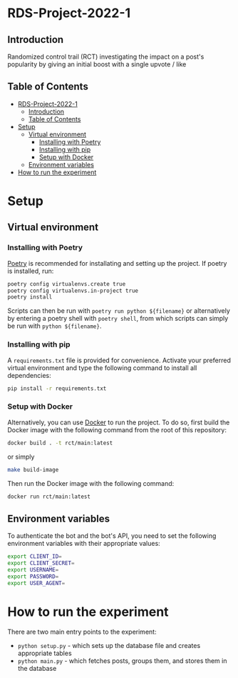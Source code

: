 # RDS-Project-2022-1

## Introduction

Randomized control trail (RCT) investigating the impact on a post's popularity by giving an initial boost with a single upvote / like

## Table of Contents
- [RDS-Project-2022-1](#rds-project-2022-1)
  * [Introduction](#introduction)
  * [Table of Contents](#table-of-contents)
- [Setup](#setup)
  * [Virtual environment](#virtual-environment)
    + [Installing with Poetry](#installing-with-poetry)
    + [Installing with pip](#installing-with-pip)
    + [Setup with Docker](#setup-with-docker)
  * [Environment variables](#environment-variables)
- [How to run the experiment](#how-to-run-the-experiment)

# Setup
## Virtual environment
### Installing with Poetry
[Poetry](https://github.com/python-poetry/poetry) is recommended for installating and setting up the project. If poetry is installed, run:

```bash
poetry config virtualenvs.create true
poetry config virtualenvs.in-project true
poetry install
```

Scripts can then be run with `poetry run python ${filename}` or alternatively by entering a poetry shell with `poetry shell`, from which scripts can simply be run with `python ${filename}`. 

### Installing with pip
A `requirements.txt` file is provided for convenience. Activate your preferred virtual environment and type the following command to install all dependencies:

```bash
pip install -r requirements.txt	
```

### Setup with Docker
Alternatively, you can use [Docker](https://www.docker.com/) to run the project. To do so, first build the Docker image with the following command from the root of this repository:
```bash
docker build . -t rct/main:latest
```
or simply
```bash
make build-image
```

Then run the Docker image with the following command:
```bash
docker run rct/main:latest
```

## Environment variables
To authenticate the bot and the bot's API, you need to set the following environment variables with their appropriate values:
```bash
export CLIENT_ID=
export CLIENT_SECRET=
export USERNAME=
export PASSWORD=
export USER_AGENT=
```

# How to run the experiment
There are two main entry points to the experiment:
- `python setup.py` - which sets up the database file and creates appropriate tables
- `python main.py` - which fetches posts, groups them, and stores them in the database
